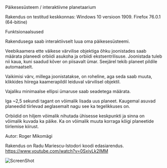 Päikesesüsteem / interaktiivne planetaarium

Rakendus on testitud keskkonnas: Windows 10 versioon 1909. Firefox 76.0.1 (64-bitine)

Funktsionaalsused

Rakendusega saab interaktiivselt luua oma päikesesüsteemi.

Veebikaamera ette väikese värvilise objektiga õhku joonistades saab määrata planeedi orbiidi asukoha ja orbiidi ekstsentrilisuse. Joonistada tuleb nii kaua, kuni saadud kõver on piisavalt ümar. Seejärel tekib planeet pildile automaatselt.

Vaikimisi värv, millega joonistatakse, on roheline, aga seda saab muuta, klikkides hiirega kaamerapildil leiduval värvilisel objektil.

Vajaliku minimaalse ellipsi ümaruse saab seadetega määrata.

Iga ~2,5 sekundi tagant on võimalik lisada uus planeet.
Kaugemal asuvad planeedid tiirlevad aeglasemalt nagu see ka tegelikkuses on.

Orbiidid on hiljem võimalik nihutada ühisesse keskpunkti ja sinna on võimalik kuvada ka päike.
Ka on võimalik muuta korraga kõigi planeetide tiirlemise kiirust.

Autor: Roger Mikomägi


Rakendus on Radu Mariescu-Istodori koodi edasiarendus.
https://www.youtube.com/watch?v=0SxiyLk2IMM


![ScreenShot](https://raw.github.com/rogertht/iseseisev-projekt/master/Screenshot.jpg)
